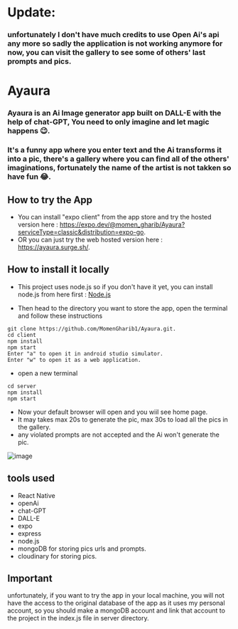 # Update: 
### unfortunately I don't have much credits to use Open Ai's api any more so sadly the application is not working anymore for now, you can visit the gallery to see some of others' last prompts and pics.
# Ayaura
### Ayaura is an Ai Image generator app built on DALL-E with the help of chat-GPT, You need to only imagine and let magic happens 😉.
### It's a funny app where you enter text and the Ai transforms it into a pic, there's a gallery where you can find all of the others' imaginations, fortunately the name of the artist is not takken so have fun 😂.

## How to try the App

- You can install "expo client" from the app store and try the hosted version here : https://expo.dev/@momen_gharib/Ayaura?serviceType=classic&distribution=expo-go.
- OR you can just try the web hosted version here : https://ayaura.surge.sh/.

## How to install it locally
- This project uses node.js so if you don't have it yet, you can install node.js from here first : [Node.js](https://nodejs.org/en/)

- Then head to the directory you want to store the app, open the terminal and follow these instructions
```
git clone https://github.com/MomenGharib1/Ayaura.git.
cd client
npm install
npm start
Enter "a" to open it in android studio simulator.
Enter "w" to open it as a web application.
```
- open a new terminal

```
cd server
npm install
npm start
```
- Now your default browser will open and you wiil see home page.
- It may takes max 20s to generate the pic, max 30s to load all the pics in the gallery.
- any violated prompts are not accepted and the Ai won't generate the pic.

![image](https://user-images.githubusercontent.com/94765709/217947578-7d04fa13-8ce0-45c6-8122-cd306851ed83.png)


## tools used

- React Native
- openAi
- chat-GPT
- DALL-E
- expo
- express
- node.js
- mongoDB for storing pics urls and prompts.
- cloudinary for storing pics.

## Important

unfortunately, if you want to try the app in your local machine, you will not have the access to the original database of the app as it uses my personal account, so you should make a mongoDB account and link that account to the project in the index.js file in server directory.
